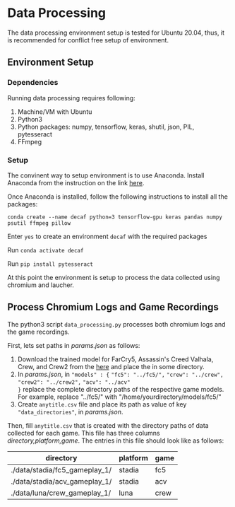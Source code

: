 # Data Processing

The data processing environment setup is tested for Ubuntu 20.04, thus, it is recommended for conflict free setup of environment.

## Environment Setup

### Dependencies
Running data processing requires following:
1. Machine/VM with Ubuntu 
2. Python3
3. Python packages: numpy, tensorflow, keras, shutil, json, PIL, pytesseract
4. FFmpeg

### Setup

The convinent way to setup environment is to use Anaconda. Install Anaconda from the instruction on the link [here](https://www.digitalocean.com/community/tutorials/how-to-install-the-anaconda-python-distribution-on-ubuntu-20-04).

Once Anaconda is installed, follow the following instructions to install all the packages:

`conda create --name decaf python=3 tensorflow-gpu keras pandas numpy psutil ffmpeg pillow`

Enter `yes` to create an environment `decaf` with the required packages

Run `conda activate decaf`

Run `pip install pytesseract`

At this point the environment is setup to process the data collected using chromium and laucher.


## Process Chromium Logs and Game Recordings

The python3 script `data_processing.py` processes both chromium logs and the game recordings. 

First, lets set paths in _params.json_ as follows:
1. Download the trained model for FarCry5, Assassin's Creed Valhala, Crew, and Crew2 from the [here](https://drive.google.com/drive/folders/1-RP1jfTfvcsI65LvE0vgnH1CxwkP629B?usp=sharing) and place the in some directory.
2. In _params.json_, in 
`"models" : {`
	`"fc5": "../fc5/",`
	`"crew": "../crew",`
	`"crew2": "../crew2",`
	`"acv": "../acv"`		
`}`
replace the complete directory paths of the respective game models. For example, replace "../fc5/" with "/home/yourdirectory/models/fc5/"
3. Create `anytitle.csv` file and place its path as value of key `"data_directories"`, in _params.json_.

Then, fill `anytitle.csv` that is created with the directory paths of data collected for each game. This file has three columns _directory,platform,game_. The entries in this file should look like as follows:

directory  | platform  | game
------------- | ------------- | ------------- | 
./data/stadia/fc5_gameplay_1/  | stadia  | fc5  | 
./data/stadia/acv_gameplay_1/  | stadia  | acv  | 
./data/luna/crew_gameplay_1/  | luna  | crew  | 


